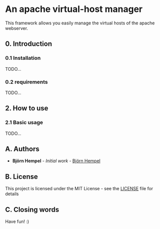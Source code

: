 # An apache virtual-host manager

This framework allows you easily manage the virtual hosts of the apache webserver.

## 0. Introduction

### 0.1 Installation

TODO...

### 0.2 requirements

TODO...

## 2. How to use

### 2.1 Basic usage

TODO...

## A. Authors

* **Björn Hempel** - *Initial work* - [Björn Hempel](https://github.com/bjoern-hempel)

## B. License

This project is licensed under the MIT License - see the [LICENSE](LICENSE) file for details

## C. Closing words

Have fun! :)
